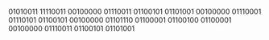 01010011 11110011 00100000 01110011 01100101 01101001 00100000 01110001 01110101 01100101 00100000 01101110 01100001 01100100 01100001 00100000 01110011 01100101 01101001 
